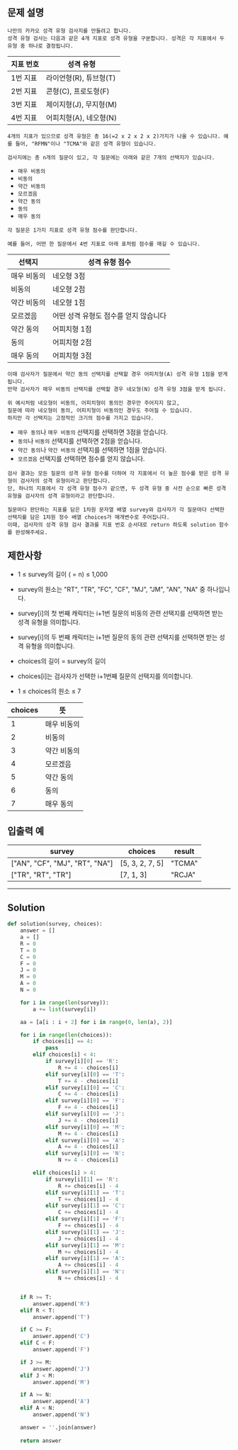 ## 문제 설명

```
나만의 카카오 성격 유형 검사지를 만들려고 합니다.
성격 유형 검사는 다음과 같은 4개 지표로 성격 유형을 구분합니다. 성격은 각 지표에서 두 유형 중 하나로 결정됩니다.
```

| 지표 번호 |	성격 유형 |
| --- | --- |
| 1번 지표	| 라이언형(R), 튜브형(T) |
| 2번 지표 | 콘형(C), 프로도형(F) |
| 3번 지표 |	제이지형(J), 무지형(M) |
| 4번 지표 |	어피치형(A), 네오형(N) |

```
4개의 지표가 있으므로 성격 유형은 총 16(=2 x 2 x 2 x 2)가지가 나올 수 있습니다. 예를 들어, "RFMN"이나 "TCMA"와 같은 성격 유형이 있습니다.

검사지에는 총 n개의 질문이 있고, 각 질문에는 아래와 같은 7개의 선택지가 있습니다.
```

- `매우 비동의`
- `비동의`
- `약간 비동의`
- `모르겠음`
- `약간 동의`
- `동의`
- `매우 동의`

```
각 질문은 1가지 지표로 성격 유형 점수를 판단합니다.

예를 들어, 어떤 한 질문에서 4번 지표로 아래 표처럼 점수를 매길 수 있습니다.
```

| 선택지 |	성격 유형 점수 |
| --- | --- |
| 매우 비동의 |	네오형 3점 |
| 비동의 |	네오형 2점 |
| 약간 비동의	| 네오형 1점 |
| 모르겠음 |	어떤 성격 유형도 점수를 얻지 않습니다 |
| 약간 동의 |	어피치형 1점 |
| 동의 |	어피치형 2점 |
| 매우 동의 |	어피치형 3점 |

```
이때 검사자가 질문에서 약간 동의 선택지를 선택할 경우 어피치형(A) 성격 유형 1점을 받게 됩니다.
만약 검사자가 매우 비동의 선택지를 선택할 경우 네오형(N) 성격 유형 3점을 받게 됩니다.

위 예시처럼 네오형이 비동의, 어피치형이 동의인 경우만 주어지지 않고,
질문에 따라 네오형이 동의, 어피치형이 비동의인 경우도 주어질 수 있습니다.
하지만 각 선택지는 고정적인 크기의 점수를 가지고 있습니다.
```

- `매우 동의`나 `매우 비동의` 선택지를 선택하면 3점을 얻습니다.
- `동의`나 `비동의` 선택지를 선택하면 2점을 얻습니다.
- `약간 동의`나 `약간 비동의` 선택지를 선택하면 1점을 얻습니다.
- `모르겠음` 선택지를 선택하면 점수를 얻지 않습니다.

```
검사 결과는 모든 질문의 성격 유형 점수를 더하여 각 지표에서 더 높은 점수를 받은 성격 유형이 검사자의 성격 유형이라고 판단합니다.
단, 하나의 지표에서 각 성격 유형 점수가 같으면, 두 성격 유형 중 사전 순으로 빠른 성격 유형을 검사자의 성격 유형이라고 판단합니다.

질문마다 판단하는 지표를 담은 1차원 문자열 배열 survey와 검사자가 각 질문마다 선택한 선택지를 담은 1차원 정수 배열 choices가 매개변수로 주어집니다.
이때, 검사자의 성격 유형 검사 결과를 지표 번호 순서대로 return 하도록 solution 함수를 완성해주세요.
```

## 제한사항

- 1 ≤ survey의 길이 ( = n) ≤ 1,000
- survey의 원소는 "RT", "TR", "FC", "CF", "MJ", "JM", "AN", "NA" 중 하나입니다.
- survey[i]의 첫 번째 캐릭터는 i+1번 질문의 비동의 관련 선택지를 선택하면 받는 성격 유형을 의미합니다.
- survey[i]의 두 번째 캐릭터는 i+1번 질문의 동의 관련 선택지를 선택하면 받는 성격 유형을 의미합니다.
- choices의 길이 = survey의 길이

- choices[i]는 검사자가 선택한 i+1번째 질문의 선택지를 의미합니다.
- 1 ≤ choices의 원소 ≤ 7

| choices |	뜻 |
| --- | --- |
| 1 |	매우 비동의 |
| 2 |	비동의 |
| 3 |	약간 비동의 |
| 4 |	모르겠음 |
| 5 |	약간 동의 |
| 6 |	동의 |
| 7 |	매우 동의 |

## 입출력 예

| survey | choices |	result |
| --- | --- | --- |
| ["AN", "CF", "MJ", "RT", "NA"]	| [5, 3, 2, 7, 5]	| "TCMA" |
| ["TR", "RT", "TR"]	| [7, 1, 3]	| "RCJA" |

---

## Solution

```py
def solution(survey, choices):
    answer = []
    a = []
    R = 0
    T = 0
    C = 0
    F = 0
    J = 0
    M = 0
    A = 0 
    N = 0

    for i in range(len(survey)):
        a += list(survey[i])

    aa = [a[i : i + 2] for i in range(0, len(a), 2)]

    for i in range(len(choices)):
        if choices[i] == 4:
            pass
        elif choices[i] < 4:
            if survey[i][0] == 'R':
                R += 4 - choices[i]
            elif survey[i][0] == 'T':
                T += 4 - choices[i]
            elif survey[i][0] == 'C':
                C += 4 - choices[i]
            elif survey[i][0] == 'F':
                F += 4 - choices[i]
            elif survey[i][0] == 'J':
                J += 4 - choices[i]
            elif survey[i][0] == 'M':
                M += 4 - choices[i]
            elif survey[i][0] == 'A':
                A += 4 - choices[i]
            elif survey[i][0] == 'N':
                N += 4 - choices[i]

        elif choices[i] > 4:
            if survey[i][1] == 'R':
                R += choices[i] - 4
            elif survey[i][1] == 'T':
                T += choices[i] - 4
            elif survey[i][1] == 'C':
                C += choices[i] - 4
            elif survey[i][1] == 'F':
                F += choices[i] - 4
            elif survey[i][1] == 'J':
                J += choices[i] - 4
            elif survey[i][1] == 'M':
                M += choices[i] - 4
            elif survey[i][1] == 'A':
                A += choices[i] - 4
            elif survey[i][1] == 'N':
                N += choices[i] - 4


    if R >= T:
        answer.append('R')
    elif R < T:
        answer.append('T')

    if C >= F:
        answer.append('C')
    elif C < F:
        answer.append('F')

    if J >= M:
        answer.append('J')
    elif J < M:
        answer.append('M')

    if A >= N:
        answer.append('A')
    elif A < N:
        answer.append('N')

    answer = ''.join(answer)
    
    return answer
```
